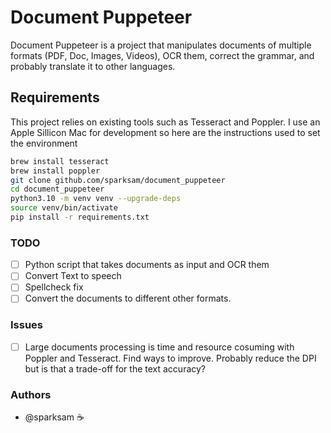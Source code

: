 # Document Puppeteer
Document Puppeteer is a project that manipulates documents of multiple formats (PDF, Doc, Images, Videos), OCR them, correct the grammar, and probably translate it to other languages. 

## Requirements
This project relies on existing tools such as Tesseract and Poppler.
I use an Apple Sillicon Mac for development so here are the instructions used to set the environment
```bash
brew install tesseract
brew install poppler
git clone github.com/sparksam/document_puppeteer
cd document_puppeteer
python3.10 -m venv venv --upgrade-deps
source venv/bin/activate
pip install -r requirements.txt
```

### TODO 
- [ ] Python script that takes documents as input and OCR them
- [ ] Convert Text to speech
- [ ] Spellcheck fix 
- [ ] Convert the documents to different other formats. 

### Issues
- [ ] Large documents processing is time and resource cosuming with Poppler and Tesseract. Find ways to improve. Probably reduce the DPI but is that a trade-off for the text accuracy? 

### Authors
- @sparksam ☕️